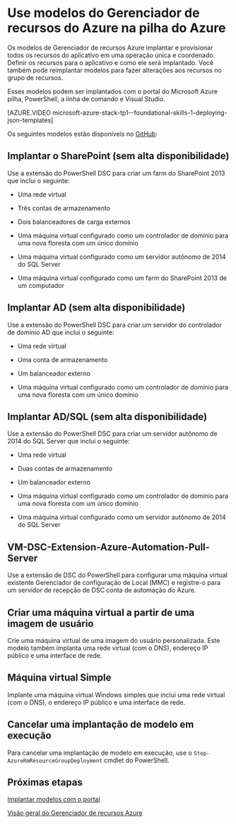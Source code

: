 <properties
    pageTitle="Usar o Gerenciador de recursos do Azure modelos no Azure pilha (desenvolvedores Locatário) | Microsoft Azure"
    description="Saiba como usar modelos do Gerenciador de recursos do Azure na pilha do Azure para implantar e provisionar todos os recursos do aplicativo em uma operação única e coordenado."
    services="azure-stack"
    documentationCenter=""
    authors="heathl17"
    manager="byronr"
    editor=""/>

<tags
    ms.service="azure-stack"
    ms.workload="na"
    ms.tgt_pltfrm="na"
    ms.devlang="na"
    ms.topic="article"
    ms.date="10/25/2016"
    ms.author="helaw"/>

# <a name="use-azure-resource-manager-templates-in-azure-stack"></a>Use modelos do Gerenciador de recursos do Azure na pilha do Azure

Os modelos de Gerenciador de recursos Azure implantar e provisionar todos os recursos do aplicativo em uma operação única e coordenado. Definir os recursos para o aplicativo e como ele será implantado.  Você também pode reimplantar modelos para fazer alterações aos recursos no grupo de recursos.

Esses modelos podem ser implantados com o portal do Microsoft Azure pilha, PowerShell, a linha de comando e Visual Studio.

[AZURE.VIDEO microsoft-azure-stack-tp1--foundational-skills-1-deploying-json-templates]

Os seguintes modelos estão disponíveis no [GitHub](http://aka.ms/azurestackgithub):

## <a name="deploy-sharepoint-non-high-availability"></a>Implantar o SharePoint (sem alta disponibilidade)

Use a extensão do PowerShell DSC para criar um farm do SharePoint 2013 que inclui o seguinte:

-   Uma rede virtual

-   Três contas de armazenamento

-   Dois balanceadores de carga externos

-   Uma máquina virtual configurado como um controlador de domínio para uma nova floresta com um único domínio

-   Uma máquina virtual configurado como um servidor autônomo de 2014 do SQL Server

-   Uma máquina virtual configurado como um farm do SharePoint 2013 de um computador

## <a name="deploy-ad-non-high-availability"></a>Implantar AD (sem alta disponibilidade)

Use a extensão do PowerShell DSC para criar um servidor do controlador de domínio AD que inclui o seguinte:

-   Uma rede virtual

-   Uma conta de armazenamento

-   Um balanceador externo

-   Uma máquina virtual configurado como um controlador de domínio para uma nova floresta com um único domínio

## <a name="deploy-adsql-non-high-availability"></a>Implantar AD/SQL (sem alta disponibilidade)

Use a extensão do PowerShell DSC para criar um servidor autônomo de 2014 do SQL Server que inclui o seguinte:

-   Uma rede virtual

-   Duas contas de armazenamento

-   Um balanceador externo

-   Uma máquina virtual configurado como um controlador de domínio para uma nova floresta com um único domínio

-   Uma máquina virtual configurado como um servidor autônomo de 2014 do SQL Server

## <a name="vm-dsc-extension-azure-automation-pull-server"></a>VM-DSC-Extension-Azure-Automation-Pull-Server

Use a extensão de DSC do PowerShell para configurar uma máquina virtual existente Gerenciador de configuração de Local (MMC) e registre-o para um servidor de recepção de DSC conta de automação do Azure.

## <a name="create-a-virtual-machine-from-a-user-image"></a>Criar uma máquina virtual a partir de uma imagem de usuário

Crie uma máquina virtual de uma imagem do usuário personalizada. Este modelo também implanta uma rede virtual (com o DNS), endereço IP público e uma interface de rede.

## <a name="simple-vm"></a>Máquina virtual Simple

Implante uma máquina virtual Windows simples que inclui uma rede virtual (com o DNS), o endereço IP público e uma interface de rede.

## <a name="cancel-a-running-template-deployment"></a>Cancelar uma implantação de modelo em execução

Para cancelar uma implantação de modelo em execução, use o `Stop-AzureRmResourceGroupDeployment` cmdlet do PowerShell.


## <a name="next-steps"></a>Próximas etapas

[Implantar modelos com o portal](azure-stack-deploy-template-portal.md)

[Visão geral do Gerenciador de recursos Azure](../azure-resource-manager/resource-group-overview.md)

